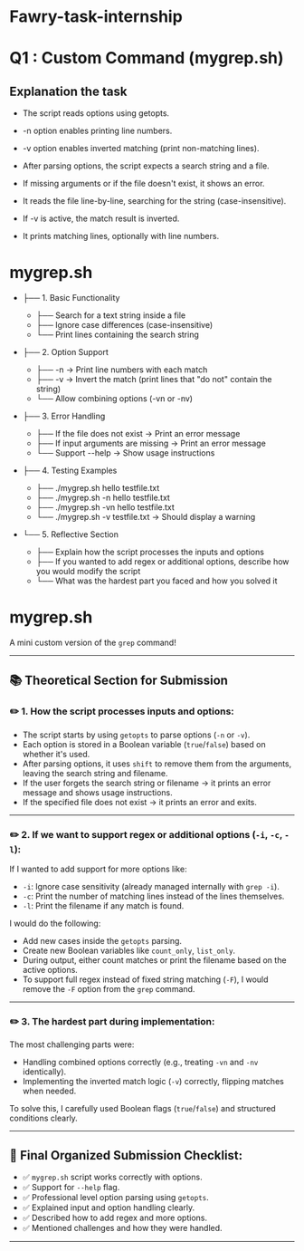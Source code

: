 # Fawry-task-internship
# Q1 : Custom Command (mygrep.sh)
## Explanation the task

- The script reads options using getopts.

- -n option enables printing line numbers.

- -v option enables inverted matching (print non-matching lines).

- After parsing options, the script expects a search string and a file.

- If missing arguments or if the file doesn't exist, it shows an error.

- It reads the file line-by-line, searching for the string (case-insensitive).

- If -v is active, the match result is inverted.

- It prints matching lines, optionally with line numbers.

# mygrep.sh 

- ├── 1. Basic Functionality
     - ├── Search for a text string inside a file
     - ├── Ignore case differences (case-insensitive)
     - └── Print lines containing the search string

- ├── 2. Option Support
     - ├── -n → Print line numbers with each match
     - ├── -v → Invert the match (print lines that "do not" contain the string)
     - └── Allow combining options (-vn or -nv)

- ├── 3. Error Handling
     - ├── If the file does not exist → Print an error message
     - ├── If input arguments are missing → Print an error message
     - └── Support --help → Show usage instructions

- ├── 4. Testing Examples
     - ├── ./mygrep.sh hello testfile.txt
     - ├── ./mygrep.sh -n hello testfile.txt
     - ├── ./mygrep.sh -vn hello testfile.txt
     - └── ./mygrep.sh -v testfile.txt → Should display a warning

- └── 5. Reflective Section
     - ├── Explain how the script processes the inputs and options
     - ├── If you wanted to add regex or additional options, describe how you would modify the script
     - └── What was the hardest part you faced and how you solved it



# mygrep.sh

A mini custom version of the `grep` command!

---

## 📚 Theoretical Section for Submission

### ✏️ 1. How the script processes inputs and options:

- The script starts by using `getopts` to parse options (`-n` or `-v`).
- Each option is stored in a Boolean variable (`true`/`false`) based on whether it's used.
- After parsing options, it uses `shift` to remove them from the arguments, leaving the search string and filename.
- If the user forgets the search string or filename → it prints an error message and shows usage instructions.
- If the specified file does not exist → it prints an error and exits.

---

### ✏️ 2. If we want to support regex or additional options (`-i`, `-c`, `-l`):

If I wanted to add support for more options like:

- `-i`: Ignore case sensitivity (already managed internally with `grep -i`).
- `-c`: Print the number of matching lines instead of the lines themselves.
- `-l`: Print the filename if any match is found.

I would do the following:

- Add new cases inside the `getopts` parsing.
- Create new Boolean variables like `count_only`, `list_only`.
- During output, either count matches or print the filename based on the active options.
- To support full regex instead of fixed string matching (`-F`), I would remove the `-F` option from the `grep` command.

---

### ✏️ 3. The hardest part during implementation:

The most challenging parts were:

- Handling combined options correctly (e.g., treating `-vn` and `-nv` identically).
- Implementing the inverted match logic (`-v`) correctly, flipping matches when needed.

To solve this, I carefully used Boolean flags (`true`/`false`) and structured conditions clearly.

---

## 🌟 Final Organized Submission Checklist:

- ✅ `mygrep.sh` script works correctly with options.
- ✅ Support for `--help` flag.
- ✅ Professional level option parsing using `getopts`.
- ✅ Explained input and option handling clearly.
- ✅ Described how to add regex and more options.
- ✅ Mentioned challenges and how they were handled.

---

      
